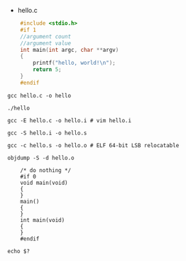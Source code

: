 - hello.c

``` C
    #include <stdio.h>
    #if 1
    //argument count 
    //argument value
    int main(int argc, char **argv)
    {
        printf("hello, world!\n");
        return 5;
    }
    #endif
```

```
gcc hello.c -o hello
```

```
./hello
```

```
gcc -E hello.c -o hello.i # vim hello.i
```

```
gcc -S hello.i -o hello.s
```

```
gcc -c hello.s -o hello.o # ELF 64-bit LSB relocatable
```

```
objdump -S -d hello.o
```

```
    /* do nothing */
    #if 0
    void main(void)
    {
    }
    main()
    {
    }
    int main(void)
    {
    }
    #endif 
```

```
echo $?
```
